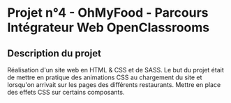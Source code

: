 # Projet n°4 - OhMyFood - Parcours Intégrateur Web OpenClassrooms

## Description du projet

Réalisation d'un site web en HTML & CSS et de SASS.
Le but du projet était de mettre en pratique des animations CSS au chargement du site et lorsqu'on arrivait sur les pages des différents restaurants.
Mettre en place des effets CSS sur certains composants.
